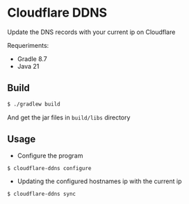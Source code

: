 # Cloudflare DDNS
Update the DNS records with your current ip on Cloudflare

Requeriments:
* Gradle 8.7
* Java 21

## Build

```sh
$ ./gradlew build
```
And get the jar files in ```build/libs``` directory

## Usage

* Configure the program
```shell script
$ cloudflare-ddns configure
```
* Updating the configured hostnames ip with the current ip
```shell script
$ cloudflare-ddns sync
```
